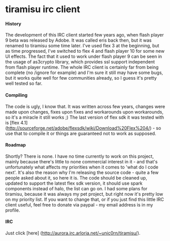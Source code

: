 tiramisu irc client
===================

#### History ####

The development of this IRC client started few years ago, when flash player 9 beta was released by Adobe. It was called eris back then, but it was renamed to tiramisu some time later. I've used flex 3 at the beginning, but as time progressed, I've switched to flex 4 and flash player 10 for some new UI effects. The fact that it used to work under flash player 9 can be seen in the usage of as3crypto library, which provides ssl support independent from flash player runtime. The whole IRC client is certainly far from being complete (no /ignore for example) and I'm sure it still may have some bugs, but it works quite well for few communities already, so I guess it's pretty well tested so far.

#### Compiling ####

The code is ugly, I know that. It was written across few years, changes were made upon changes, fixes upon fixes and workarounds upon workarounds, so it's a miracle it still works ;) The last version of flex sdk it was tested with is [flex 4.1] (<http://sourceforge.net/adobe/flexsdk/wiki/Download%20Flex%204/>) - so use that to compile it or things are guaranteed not to work as supposed.

#### Roadmap ####

Shortly? There is none. I have no time currently to work on this project, mainly because there's little to none commercial interest in it - and that's unfortunately what affects my priorities when it comes to 'what do I code next'. It's also the reason why I'm releasing the source code - quite a few people asked about it, so here it is. The code should be cleaned up, updated to support the latest flex sdk version, it should use spark components instead of halo, the list can go on. I had some plans for tiramisu, because it was always my pet project, but right now it's pretty low on my priority list. If you want to change that, or if you just find this little IRC client useful, feel free to donate via paypal - my email address is in my profile.

#### IRC ####

Just click [here] (<http://aurora.irc.arloria.net/~unic0rn/tiramisu/>).